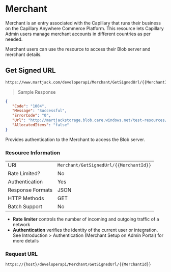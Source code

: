 # Merchant

Merchant is an entry associated with the Capillary that runs their business on the Capillary Anywhere Commerce Platform. This resource lets Capillary Admin users manage merchant accounts in different countries as per needed. 

Merchant users can use the resource to access their Blob server and merchant details.

## Get Signed URL
```html
https://www.martjack.com/developerapi/Merchant/GetSignedUrl/{{MerchantId}}
```

> Sample Response

```json
{
   "Code": "1004",
   "Message": "Successful",
   "ErrorCode": "0",
   "Url": "http://martjackstorage.blob.care.windows.net/test-resources/f48fdd16-92db-4188-854d-1ecd9b62xxxx/temp/Upload/Data?sv=2012-02-12&sr=c&si=mypolicy&sig=pT4Fy6iQ0vuX%2BDUGoBSHt4imVcWO2Cq51Ob88n%2FaM4A%3D",
   "AllocatedItems": "false"
}
```

Provides authentication to the Merchant to access the Blob server.

### Resource Information
| | |
--------- | ----------- |
URI | `Merchant/GetSignedUrl/{{MerchantId}}`
Rate Limited? | No
Authentication | Yes
Response Formats | JSON
HTTP Methods | GET
Batch Support | No

* **Rate limiter** controls the number of incoming and outgoing traffic of a network
* **Authentication** verifies the identity of the current user or integration. See Introduction > Authentication (Merchant Setup on Admin Portal) for more details

### Request URL

`https://{host}/developerapi/Merchant/GetSignedUrl/{{MerchantId}}`




